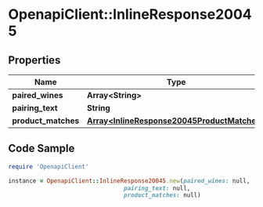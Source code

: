 # OpenapiClient::InlineResponse20045

## Properties

Name | Type | Description | Notes
------------ | ------------- | ------------- | -------------
**paired_wines** | **Array&lt;String&gt;** |  | 
**pairing_text** | **String** |  | 
**product_matches** | [**Array&lt;InlineResponse20045ProductMatches&gt;**](InlineResponse20045ProductMatches.md) |  | 

## Code Sample

```ruby
require 'OpenapiClient'

instance = OpenapiClient::InlineResponse20045.new(paired_wines: null,
                                 pairing_text: null,
                                 product_matches: null)
```


